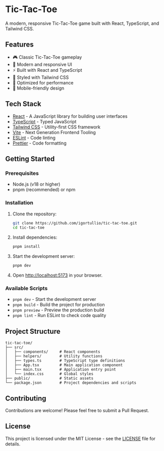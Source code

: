 # Tic-Tac-Toe

A modern, responsive Tic-Tac-Toe game built with React, TypeScript, and Tailwind CSS.

## Features

- 🎮 Classic Tic-Tac-Toe gameplay
- 🎨 Modern and responsive UI
- ⚡ Built with React and TypeScript
- 🎨 Styled with Tailwind CSS
- 🚀 Optimized for performance
- 📱 Mobile-friendly design

## Tech Stack

- [React](https://react.dev/) - A JavaScript library for building user interfaces
- [TypeScript](https://www.typescriptlang.org/) - Typed JavaScript
- [Tailwind CSS](https://tailwindcss.com/) - Utility-first CSS framework
- [Vite](https://vitejs.dev/) - Next Generation Frontend Tooling
- [ESLint](https://eslint.org/) - Code linting
- [Prettier](https://prettier.io/) - Code formatting

## Getting Started

### Prerequisites

- Node.js (v18 or higher)
- pnpm (recommended) or npm

### Installation

1. Clone the repository:
   ```bash
   git clone https://github.com/igortullio/tic-tac-toe.git
   cd tic-tac-toe
   ```

2. Install dependencies:
   ```bash
   pnpm install
   ```

3. Start the development server:
   ```bash
   pnpm dev
   ```

4. Open [http://localhost:5173](http://localhost:5173) in your browser.

### Available Scripts

- `pnpm dev` - Start the development server
- `pnpm build` - Build the project for production
- `pnpm preview` - Preview the production build
- `pnpm lint` - Run ESLint to check code quality

## Project Structure

```
tic-tac-toe/
├── src/
│   ├── components/     # React components
│   ├── helpers/        # Utility functions
│   ├── types.ts        # TypeScript type definitions
│   ├── App.tsx         # Main application component
│   ├── main.tsx        # Application entry point
│   └── index.css       # Global styles
├── public/             # Static assets
└── package.json        # Project dependencies and scripts
```

## Contributing

Contributions are welcome! Please feel free to submit a Pull Request.

## License

This project is licensed under the MIT License - see the [LICENSE](LICENSE) file for details.
